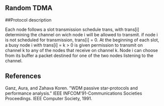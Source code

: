 ## Random TDMA

##Protocol description 

Each node follows a slot transmission schedule trans, with trans[i] determining the channel on wich node i will be allowed to transmit. if node i is not scheduled for transmission, trans[i] = 0.
At the beginning of each slot, a busy node i with trans[i] = k > 0 is given permission to transmit on channel k to any of the nodes that receive on channel k. 
Node i can choose from its buffer a packet destined for one of the two nodes listening to the channel.

## References 
Ganz, Aura, and Zahava Koren. "WDM passive star-protocols and performance analysis." IEEE INFCOM'91-Communications Societies Proceedings. IEEE Computer Society, 1991.